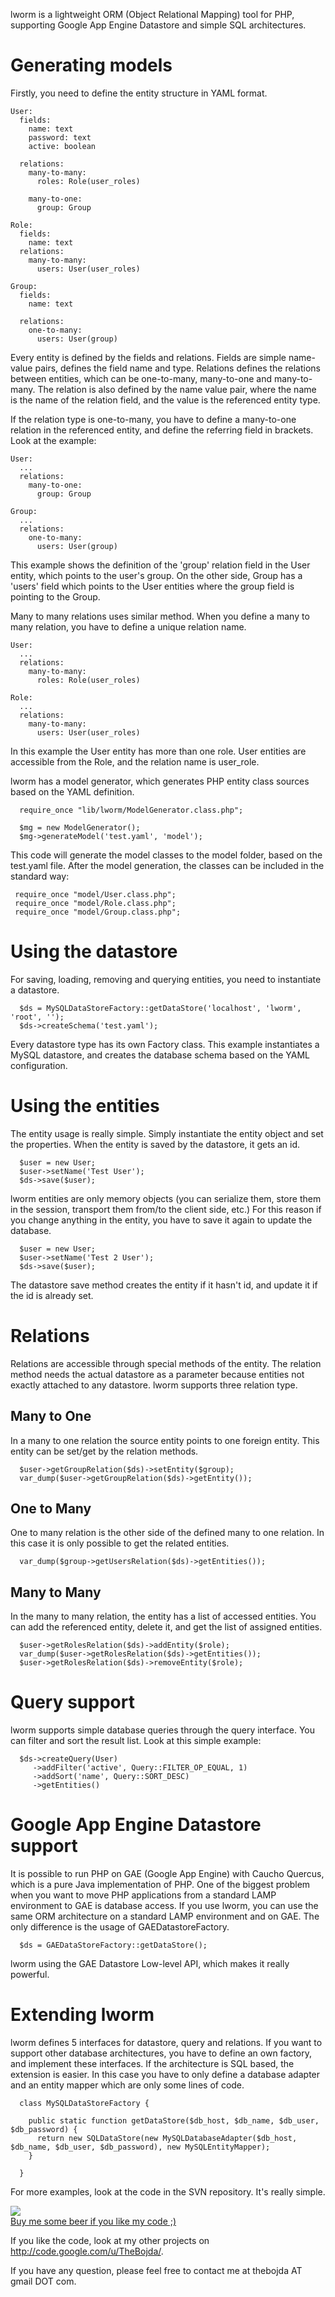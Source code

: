 lworm is a lightweight ORM (Object Relational Mapping) tool for PHP, supporting Google App Engine Datastore and simple SQL architectures.

# Generating models #

Firstly, you need to define the entity structure in YAML format.

```
User: 
  fields: 
    name: text
    password: text
    active: boolean
    
  relations: 
    many-to-many: 
      roles: Role(user_roles)

    many-to-one: 
      group: Group

Role:
  fields:
    name: text
  relations: 
    many-to-many: 
      users: User(user_roles)

Group: 
  fields: 
    name: text
    
  relations: 
    one-to-many: 
      users: User(group)
```

Every entity is defined by the fields and relations. Fields are simple name-value pairs, defines the field name and type. Relations defines the relations between entities, which can be one-to-many, many-to-one and many-to-many. The relation is also defined by the name value pair, where the name is the name of the relation field, and the value is the referenced entity type.

If the relation type is one-to-many, you have to define a many-to-one relation in the referenced entity, and define the referring field in brackets. Look at the example:

```
User: 
  ...
  relations: 
    many-to-one: 
      group: Group

Group: 
  ...
  relations: 
    one-to-many: 
      users: User(group)
```

This example shows the definition of the 'group' relation field in the User entity, which points to the user's group. On the other side, Group has a 'users' field which points to the User entities where the group field is pointing to the Group.

Many to many relations uses similar method. When you define a many to many relation, you have to define a unique relation name.

```
User: 
  ...
  relations: 
    many-to-many: 
      roles: Role(user_roles)

Role:
  ...
  relations: 
    many-to-many: 
      users: User(user_roles)
```

In this example the User entity has more than one role. User entities are accessible from the Role, and the relation name is user\_role.

lworm has a model generator, which generates PHP entity class sources based on the YAML definition.

```
  require_once "lib/lworm/ModelGenerator.class.php";
	
  $mg = new ModelGenerator();
  $mg->generateModel('test.yaml', 'model');
```

This code will generate the model classes to the model folder, based on the test.yaml file. After the model generation, the classes can be included in the standard way:

```
 require_once "model/User.class.php";
 require_once "model/Role.class.php";
 require_once "model/Group.class.php";
```

# Using the datastore #

For saving, loading, removing and querying entities, you need to instantiate a datastore.

```
  $ds = MySQLDataStoreFactory::getDataStore('localhost', 'lworm', 'root', '');
  $ds->createSchema('test.yaml');
```

Every datastore type has its own Factory class. This example instantiates a MySQL datastore, and creates the database schema based on the YAML configuration.

# Using the entities #

The entity usage is really simple. Simply instantiate the entity object and set the properties. When the entity is saved by the datastore, it gets an id.

```
  $user = new User;
  $user->setName('Test User');
  $ds->save($user);
```

lworm entities are only memory objects (you can serialize them, store them in the session, transport them from/to the client side, etc.) For this reason if you change anything in the entity, you have to save it again to update the database.

```
  $user = new User;
  $user->setName('Test 2 User');
  $ds->save($user);
```

The datastore save method creates the entity if it hasn't id, and update it if the id is already set.

# Relations #

Relations are accessible through special methods of the entity. The relation method needs the actual datastore as a parameter because entities not exactly attached to any datastore. lworm supports three relation type.

## Many to One ##

In a many to one relation the source entity points to one foreign entity. This entity can be set/get by the relation methods.

```
  $user->getGroupRelation($ds)->setEntity($group);
  var_dump($user->getGroupRelation($ds)->getEntity());
```

## One to Many ##

One to many relation is the other side of the defined many to one relation. In this case it is only possible to get the related entities.

```
  var_dump($group->getUsersRelation($ds)->getEntities());
```

## Many to Many ##

In the many to many relation, the entity has a list of accessed entities. You can add the referenced entity, delete it, and get the list of assigned entities.

```
  $user->getRolesRelation($ds)->addEntity($role);
  var_dump($user->getRolesRelation($ds)->getEntities());
  $user->getRolesRelation($ds)->removeEntity($role);
```

# Query support #

lworm supports simple database queries through the query interface. You can filter and sort the result list. Look at this simple example:

```
  $ds->createQuery(User)
     ->addFilter('active', Query::FILTER_OP_EQUAL, 1)
     ->addSort('name', Query::SORT_DESC)
     ->getEntities()
```

# Google App Engine Datastore support #

It is possible to run PHP on GAE (Google App Engine) with Caucho Quercus, which is a pure Java implementation of PHP. One of the biggest problem when you want to move PHP applications from a standard LAMP environment to GAE is database access. If you use lworm, you can use the same ORM architecture on a standard LAMP environment and on GAE. The only difference is the usage of GAEDatastoreFactory.

```
  $ds = GAEDataStoreFactory::getDataStore();
```

lworm using the GAE Datastore Low-level API, which makes it really powerful.

# Extending lworm #

lworm defines 5 interfaces for datastore, query and relations. If you want to support other database architectures, you have to define an own factory, and implement these interfaces. If the architecture is SQL based, the extension is easier. In this case you have to only define a database adapter and an entity mapper which are only some lines of code.

```
  class MySQLDataStoreFactory {
		
    public static function getDataStore($db_host, $db_name, $db_user, $db_password) {
      return new SQLDataStore(new MySQLDatabaseAdapter($db_host, $db_name, $db_user, $db_password), new MySQLEntityMapper);
    }
  
  }
```

For more examples, look at the code in the SVN repository. It's really simple.

<a href='https://www.paypal.com/cgi-bin/webscr?cmd=_s-xclick&hosted_button_id=LMQGC6YTEQKE4&item_name=Beer'>
<img src='http://www.paypal.com/en_US/i/btn/x-click-but04.gif' /><br />Buy me some beer if you like my code ;)</a>

If you like the code, look at my other projects on http://code.google.com/u/TheBojda/.

If you have any question, please feel free to contact me at thebojda AT gmail DOT com.